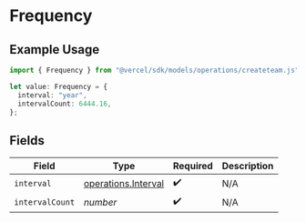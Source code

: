 # Frequency

## Example Usage

```typescript
import { Frequency } from "@vercel/sdk/models/operations/createteam.js";

let value: Frequency = {
  interval: "year",
  intervalCount: 6444.16,
};
```

## Fields

| Field                                                      | Type                                                       | Required                                                   | Description                                                |
| ---------------------------------------------------------- | ---------------------------------------------------------- | ---------------------------------------------------------- | ---------------------------------------------------------- |
| `interval`                                                 | [operations.Interval](../../models/operations/interval.md) | :heavy_check_mark:                                         | N/A                                                        |
| `intervalCount`                                            | *number*                                                   | :heavy_check_mark:                                         | N/A                                                        |